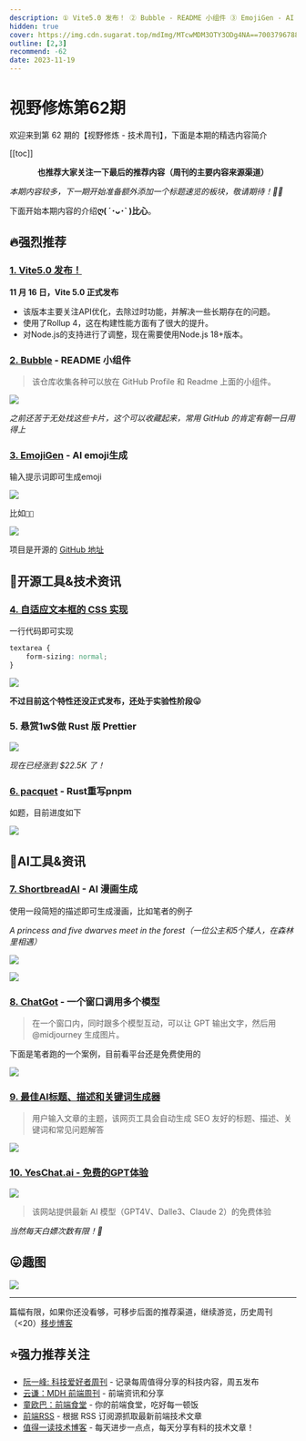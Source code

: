 ```yaml
---
description: ① Vite5.0 发布！ ② Bubble - README 小组件 ③ EmojiGen - AI emoji生成 ④ 自适应文本框的 CSS 实现 ⑤ 悬赏1w$做 Rust 版 Prettier ⑥ pacquet - Rust重写pnpm ⑦ ShortbreadAI - AI 漫画生成 ⑧ ChatGot - 一个窗口调用多个模型 ⑨ 最佳AI标题、描述和关键词生成器 ⑩ YesChat.ai - 免费的GPT体验
hidden: true
cover: https://img.cdn.sugarat.top/mdImg/MTcwMDM3OTY3ODg4NA==700379678884
outline: [2,3]
recommend: -62
date: 2023-11-19
---
```


# 视野修炼第62期

欢迎来到第 62 期的【视野修炼 - 技术周刊】，下面是本期的精选内容简介

[[toc]]

<center>

**​也推荐大家关注一下最后的推荐内容（周刊的主要内容来源渠道）**
</center>

*本期内容较多，下一期开始准备额外添加一个标题速览的板块，敬请期待！🙏🏻*

下面开始本期内容的介绍**ღ( ´･ᴗ･` )比心**。
## 🔥强烈推荐
### [1. Vite5.0 发布！](https://mp.weixin.qq.com/s/36Jt66AEDk16EvxodqxXuA)
**11 月 16 日，Vite 5.0 正式发布**

* 该版本主要关注API优化，去除过时功能，并解决一些长期存在的问题。
* 使用了Rollup 4，这在构建性能方面有了很大的提升。
* 对Node.js的支持进行了调整，现在需要使用Node.js 18+版本。

### [2. Bubble](https://github.com/LHRUN/bubble/tree/main) - README 小组件

>该仓库收集各种可以放在 GitHub Profile 和 Readme 上面的小组件。

![](https://img.cdn.sugarat.top/mdImg/MTcwMDM4MzUwMTU0MQ==700383501541)

*之前还苦于无处找这些卡片，这个可以收藏起来，常用 GitHub 的肯定有朝一日用得上*


### [3. EmojiGen](https://emoji.fly.dev/) - AI emoji生成

输入提示词即可生成emoji

![](https://img.cdn.sugarat.top/mdImg/MTcwMDM4MTk5MTQ2MA==700381991460)

比如`🐸👑`

![](https://img.cdn.sugarat.top/mdImg/MTcwMDM4MjA0NTA1NQ==700382045055)

项目是开源的 [GitHub 地址](https://github.com/cbh123/emoji)

## 🔧开源工具&技术资讯

### [4. 自适应文本框的 CSS 实现](https://www.amitmerchant.com/textarea-auto-increase-height/)
一行代码即可实现
```css
textarea {
    form-sizing: normal;
}
```

![](https://img.cdn.sugarat.top/mdImg/MTcwMDM4MTI3MjIxMQ==700381272211)


**不过目前这个特性还没正式发布，还处于实验性阶段😛**

### 5. 悬赏1w$做 Rust 版 Prettier

![](https://img.cdn.sugarat.top/mdImg/MTcwMDM4NDQyODgyMA==700384428820)

*现在已经涨到 $22.5K 了！*

### [6. pacquet](https://github.com/pnpm/pacquet) - Rust重写pnpm

如题，目前进度如下

![](https://img.cdn.sugarat.top/mdImg/MTcwMDM4NTAwMDgzMQ==700385000831)
## 🤖AI工具&资讯
### [7. ShortbreadAI](https://shortbread.ai/) - AI 漫画生成

使用一段简短的描述即可生成漫画，比如笔者的例子

*A princess and five dwarves meet in the forest（一位公主和5个矮人，在森林里相遇）*

![](https://img.cdn.sugarat.top/mdImg/MTcwMDM4NjU3MzEwNw==700386573107)

![](https://img.cdn.sugarat.top/mdImg/MTcwMDM4NjU1MDc4Mg==700386550782)

### [8. ChatGot](https://start-chat.chatgot.io/) - 一个窗口调用多个模型

>在一个窗口内，同时跟多个模型互动，可以让 GPT 输出文字，然后用 @midjourney 生成图片。

下面是笔者跑的一个案例，目前看平台还是免费使用的

![](https://img.cdn.sugarat.top/mdImg/MTcwMDM4MzAzNzI5OQ==700383037299)

### [9. 最佳AI标题、描述和关键词生成器](https://aitdk.com/zh-CN/)
>用户输入文章的主题，该网页工具会自动生成 SEO 友好的标题、描述、关键词和常见问题解答

![](https://img.cdn.sugarat.top/mdImg/MTcwMDM4MzM1ODYxOQ==700383358619)

### [10. YesChat.ai - 免费的GPT体验](https://www.yeschat.ai/)

![](https://img.cdn.sugarat.top/mdImg/MTcwMDM4Mzk1NzQzMQ==700383957431)

>该网站提供最新 AI 模型（GPT4V、Dalle3、Claude 2）的免费体验

*当然每天白嫖次数有限！🤭*

## 😛趣图

![](https://img.cdn.sugarat.top/mdImg/MTcwMDM3OTA0OTYxNg==700379049616)

---

篇幅有限，如果你还没看够，可移步后面的推荐渠道，继续游览，历史周刊（<20）[移步博客](https://www.dmsrs.org/weekly/index.html)

## ⭐️强力推荐关注
* [阮一峰: 科技爱好者周刊](https://www.ruanyifeng.com/blog/archives.html) - 记录每周值得分享的科技内容，周五发布
* [云谦：MDH 前端周刊](https://mdhweekly.com/) - 前端资讯和分享
* [童欧巴：前端食堂](https://github.com/Geekhyt/weekly) - 你的前端食堂，吃好每一顿饭
* [前端RSS](https://fed.chanceyu.com/) - 根据 RSS 订阅源抓取最新前端技术文章
* [值得一读技术博客](https://daily-blog.chlinlearn.top/) - 每天进步一点点，每天分享有料的技术文章！
